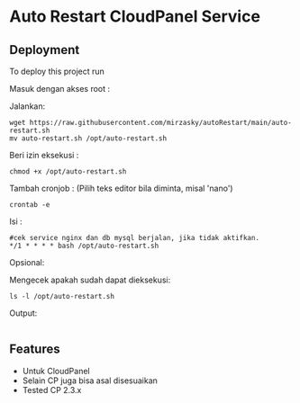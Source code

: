 
# Auto Restart CloudPanel Service





## Deployment

To deploy this project run

Masuk dengan akses root :

Jalankan:

```terminal
wget https://raw.githubusercontent.com/mirzasky/autoRestart/main/auto-restart.sh
mv auto-restart.sh /opt/auto-restart.sh
```

Beri izin eksekusi :

```terminal
chmod +x /opt/auto-restart.sh
```

Tambah cronjob :
(Pilih teks editor bila diminta, misal 'nano')

```
crontab -e
```
Isi : 
```
#cek service nginx dan db mysql berjalan, jika tidak aktifkan.
*/1 * * * * bash /opt/auto-restart.sh
```

Opsional:

Mengecek apakah sudah dapat dieksekusi:
```
ls -l /opt/auto-restart.sh
```
Output:
```-rwxrwxr-x 1 root root 346 Sep 29 03:00 /opt/auto-restart.sh
```

## Features

- Untuk CloudPanel
- Selain CP juga bisa asal disesuaikan
- Tested CP 2.3.x

